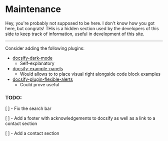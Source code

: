 # Maintenance

Hey, you're probably not supposed to be here. I don't know how you got here, but congrats! THis is a hidden section used by the developers of this side to keep track of information, useful in development of this site.

---

Consider adding the following plugins:
- [docsify-dark-mode](https://github.com/anikethsaha/docsify-plugin/tree/master/packages/docsify-dark-mode)
  - Self-explanatory
- [docsify-example-panels](https://vagnerdomingues.github.io/docsify-example-panels/#/)
  - Would allows to to place visual right alongside code block examples
- [docsify-plugin-flexible-alerts](https://github.com/zanfab/docsify-plugin-flexible-alerts)
  - Could prove useful


### TODO:
[ ] - Fix the search bar

[ ] - Add a footer with acknowledgements to docsify as well as a link to a contact section

[ ] - Add a contact section